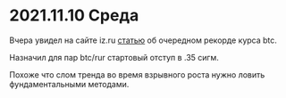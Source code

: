 # 2021.11.10 Среда
Вчера увидел на сайте iz.ru [статью](https://iz.ru/1246954/2021-11-09/stoimost-bitkoina-obnovila-istoricheskii-maksimum-68-tysiach) об очередном рекорде курса btc.

Назначил для пар btc/rur стартовый отступ в .35 сигм.

Похоже что слом тренда во время взрывного роста нужно ловить фундаментальными методами.